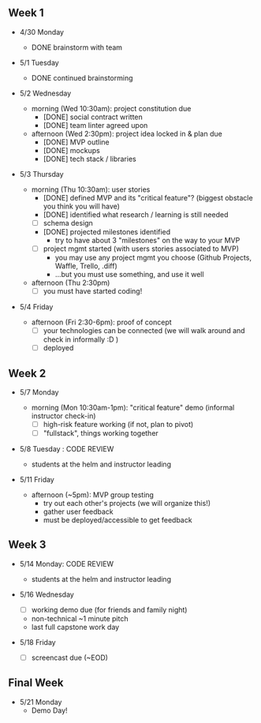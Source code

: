 ## Week 1

- 4/30 Monday
  - DONE brainstorm with team 

- 5/1 Tuesday
  - DONE continued brainstorming

- 5/2 Wednesday
  - morning (Wed 10:30am): project constitution due
    - [DONE] social contract written
    - [DONE] team linter agreed upon
  - afternoon (Wed 2:30pm): project idea locked in & plan due
    - [DONE] MVP outline
    - [DONE] mockups
    - [DONE] tech stack / libraries

- 5/3 Thursday
  - morning (Thu 10:30am): user stories
    - [DONE] defined MVP and its "critical feature"? (biggest obstacle you think you will have)
    - [DONE] identified what research / learning is still needed
    - [    ] schema design
    - [DONE] projected milestones identified
      - try to have about 3 "milestones" on the way to your MVP
    - [  ] project mgmt started (with users stories associated to MVP)
      - you may use any project mgmt you choose (Github Projects, Waffle, Trello, .diff)
      - ...but you must use something, and use it well
  - afternoon (Thu 2:30pm)
    - [  ] you must have started coding!

- 5/4 Friday
  - afternoon (Fri 2:30-6pm): proof of concept
    - [  ] your technologies can be connected (we will walk around and check in informally :D )
    - [  ] deployed

## Week 2

- 5/7 Monday
  - morning (Mon 10:30am-1pm): "critical feature" demo (informal instructor check-in)
    - [  ] high-risk feature working (if not, plan to pivot)
    - [  ] "fullstack", things working together

- 5/8 Tuesday : CODE REVIEW
  - students at the helm and instructor leading

- 5/11 Friday
  - afternoon (~5pm): MVP group testing
    - try out each other's projects (we will organize this!)
    - gather user feedback
    - must be deployed/accessible to get feedback

## Week 3

- 5/14 Monday: CODE REVIEW
  - students at the helm and instructor leading

- 5/16 Wednesday
  - [  ] working demo due (for friends and family night)
  - non-technical ~1 minute pitch
  - last full capstone work day

- 5/18 Friday
  - [  ] screencast due (~EOD)

## Final Week

- 5/21 Monday
  - Demo Day!
